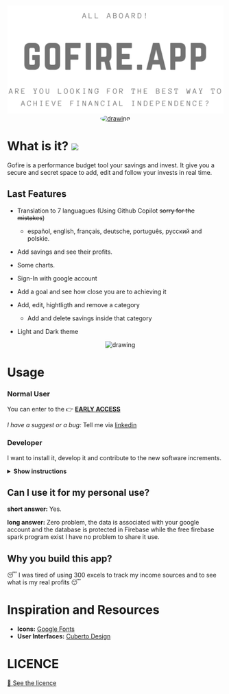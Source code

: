   <p align="center">
  <a href="https://www.gofire.app/" target="_blank" >
 <img src="https://github.com/Alci6/GoFire/blob/adc3e35d99f64904f8e804d5db0f573a6b942a6e/readme-attached/banner_grey.png" alt="drawing" width="600px"/>
 <img src="https://github.com/Alci6/finanzas/blob/532daf71142c61ed83ea8c10509fee247490b3c9/public/favicon/android-chrome-512x512.png" alt="drawing" width="250px" style="border-radius:50%" />
  </a>
  </p>

# What is it? [<img src="https://img.shields.io/badge/early-access-red">](https://gofire.app/)
Gofire is a performance budget tool your savings and invest. It give you a secure and secret space to add, edit and follow your invests in real time. 


## Last Features

* Translation to 7 languagues (Using Github Copilot ~~sorry for the mistakes~~)
  * español, english, français, deutsche, português, русский and polskie.
* Add savings and see their profits.
* Some charts.
* Sign-In with google account
* Add a goal and see how close you are to achieving it
* Add, edit, hightligth and remove a category
  * Add and delete savings inside that category 
* Light and Dark theme


  <p align="center">
    <img src="https://github.com/Alci6/finanzas/blob/218779b64cfd156584798b2e2e7a0cae6de38fa0/readme-attached/finanz.gif" alt="drawing" width="300px"/>
</p>

# Usage

### Normal User
You can enter to the 👉 [ **EARLY ACCESS**](https://gofire.app/)

*I have a suggest or a bug:*
Tell me via [linkedin](https://es.linkedin.com/in/alcibiadesc) 

### Developer
I want to install it, develop it and contribute to the new software increments.

<details><summary><b>Show instructions</b></summary>
1. Clone the repo:
  

```
$ git clone https://github.com/Alci6/finanzas.git
```
  
2. Install Dependecies
```
$ cd finanzas
$ npm install
```

3. Start the localhost
```
$ npm run start
```
  
4. Start the unit test batery (optional)
```
$ npm run test:watch
```
  
</details>


## Can I use it for my personal use?

**short answer:** Yes.

**long answer:** Zero problem, the data is associated with your google account and the database is protected in Firebase while the free firebase spark program exist I have no problem to share it use.

## Why you build this app?
😴 I was tired of using 300 excels to track my income sources and to see what is my real profits 😴

# Inspiration and Resources
* **Icons:** [Google Fonts](https://fonts.google.com/icons)
* **User Interfaces:** [Cuberto Design](https://dribbble.com/shots/15293350-Finance-Dark-theme-UI-Design)

# LICENCE
[📕 See the licence](https://github.com/Alci6/finanzas/blob/88631d231ac2a8f42bccfa5b254867a469afeafb/LICENSE)
 
